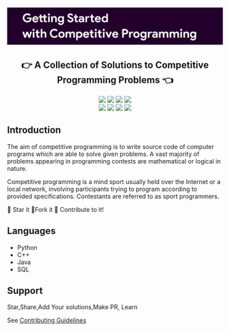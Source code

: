 <p align="center">
 <img src=".github/logo.png">
 </p>


<h2 align="center">👉 A Collection of Solutions to Competitive Programming Problems 👈</h2>
<p align="center">
<img src="https://img.shields.io/badge/language-Python-blue?style=for-the-badge">
<img src="https://img.shields.io/badge/language-C++-blue?style=for-the-badge">
<img src="https://img.shields.io/badge/language-Java-blue?style=for-the-badge">
<img src="https://img.shields.io/badge/language-SQL-blue?style=for-the-badge">
 <br>
 <img src="https://img.shields.io/badge/Prepare%20-ICPC-%23db164b">
<img src="https://img.shields.io/badge/Learn%20-Competitive%20Programming-%2314c996">
<img src="https://img.shields.io/badge/Practice%20-Competitive%20Programming-%23c724a1">
<img src="https://img.shields.io/badge/Learn-Coding-%232919e0">
 
 </p>
 
 ## Introduction
  The aim of competitive programming is to write source code of computer programs which are able to solve given problems. A vast majority of problems appearing in programming contests are mathematical or logical in nature.

Competitive programming is a mind sport usually held over the Internet or a local network, involving participants trying to program according to provided specifications. Contestants are referred to as sport programmers.

:star2: Star it 
:fork_and_knife:Fork it
:handshake: Contribute to it!


## Languages 
- Python
- C++
- Java
- SQL

## Support

Star,Share,Add Your solutions,Make PR, Learn

See [Contributing Guidelines](CONTRIBUTING.md)
